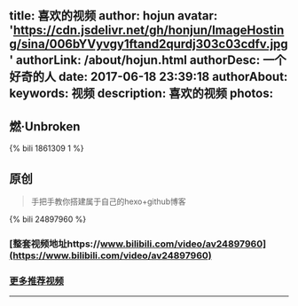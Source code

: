 title: 喜欢的视频
author: hojun
avatar: 'https://cdn.jsdelivr.net/gh/honjun/ImageHosting/sina/006bYVyvgy1ftand2qurdj303c03cdfv.jpg'
authorLink: /about/hojun.html
authorDesc: 一个好奇的人
date: 2017-06-18 23:39:18
authorAbout:
keywords: 视频
description: 喜欢的视频
photos:
---
## 燃·Unbroken

{% bili 1861309 1 %}

## 原创

 > 手把手教你搭建属于自己的hexo+github博客

{% bili 24897960 %}

### [整套视频地址https://www.bilibili.com/video/av24897960](https://www.bilibili.com/video/av24897960)
 
### [更多推荐视频](/tags/视频/)
 ----------
